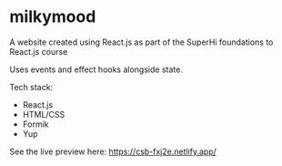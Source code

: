 # milkymood

A website created using React.js as part of the SuperHi foundations to React.js course

Uses events and effect hooks alongside state.

Tech stack:
- React.js
- HTML/CSS
- Formik
- Yup

See the live preview here: https://csb-fxj2e.netlify.app/
